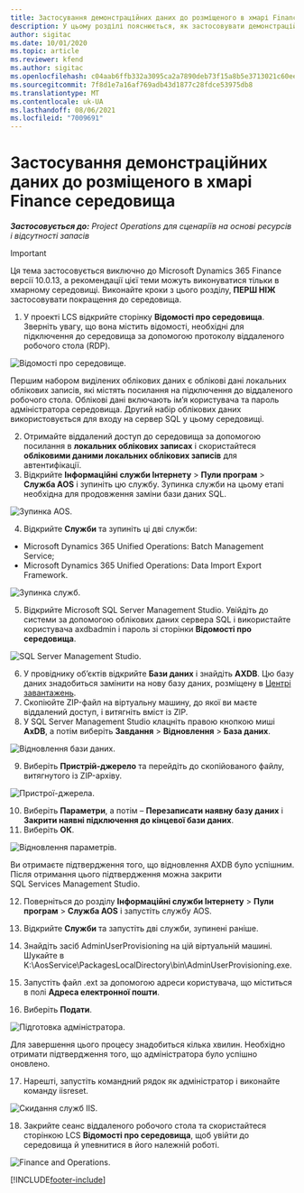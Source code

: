 ```yaml
---
title: Застосування демонстраційних даних до розміщеного в хмарі Finance середовища
description: У цьому розділі пояснюється, як застосовувати демонстраційні дані з Project Operations до хмарного середовища Dynamics 365 Finance.
author: sigitac
ms.date: 10/01/2020
ms.topic: article
ms.reviewer: kfend
ms.author: sigitac
ms.openlocfilehash: c04aab6ffb332a3095ca2a7890deb73f15a8b5e3713021c60eec02eb13dbd0cb
ms.sourcegitcommit: 7f8d1e7a16af769adb43d1877c28fdce53975db8
ms.translationtype: MT
ms.contentlocale: uk-UA
ms.lasthandoff: 08/06/2021
ms.locfileid: "7009691"
---
```

# <a name="apply-demo-data-to-a-finance-cloud-hosted-environment"></a>Застосування демонстраційних даних до розміщеного в хмарі Finance середовища

_**Застосовується до:** Project Operations для сценаріїв на основі ресурсів і відсутності запасів_

> [!IMPORTANT]
> Ця тема застосовується виключно до Microsoft Dynamics 365 Finance версії 10.0.13, а рекомендації цієї теми можуть виконуватися тільки в хмарному середовищі. Виконайте кроки з цього розділу, **ПЕРШ НІЖ** застосовувати покращення до середовища.

1. У проекті LCS відкрийте сторінку **Відомості про середовища**. Зверніть увагу, що вона містить відомості, необхідні для підключення до середовища за допомогою протоколу віддаленого робочого стола (RDP).

![Відомості про середовище.](./media/1EnvironmentDetails.png)

Першим набором виділених облікових даних є облікові дані локальних облікових записів, які містять посилання на підключення до віддаленого робочого стола. Облікові дані включають ім’я користувача та пароль адміністратора середовища. Другий набір облікових даних використовується для входу на сервер SQL у цьому середовищі.

2. Отримайте віддалений доступ до середовища за допомогою посилання в **локальних облікових записах** і скористайтеся **обліковими даними локальних облікових записів** для автентифікації.
3. Відкрийте **Інформаційні служби Інтернету** > **Пули програм** > **Служба AOS** і зупиніть цю службу. Зупинка служби на цьому етапі необхідна для продовження заміни бази даних SQL.

![Зупинка AOS.](./media/2StopAOS.png)

4. Відкрийте **Служби** та зупиніть ці дві служби:

- Microsoft Dynamics 365 Unified Operations: Batch Management Service;
- Microsoft Dynamics 365 Unified Operations: Data Import Export Framework.

![Зупинка служб.](./media/3StopServices.png)

5. Відкрийте Microsoft SQL Server Management Studio. Увійдіть до системи за допомогою облікових даних сервера SQL і використайте користувача axdbadmin і пароль зі сторінки **Відомості про середовища**.

![SQL Server Management Studio.](./media/4SSMS.png)

6. У провіднику об’єктів відкрийте **Бази даних** і знайдіть **AXDB**. Цю базу даних знадобиться замінити на нову базу даних, розміщену в [Центрі завантажень](https://download.microsoft.com/download/1/a/3/1a314bd2-b082-4a87-abdc-1ba26c92b63d/ProjOpsDemoDataFOGARelease.zip). 
7. Скопіюйте ZIP-файл на віртуальну машину, до якої ви маєте віддалений доступ, і витягніть вміст із ZIP.
8. У SQL Server Management Studio клацніть правою кнопкою миші **AxDB**, а потім виберіть **Завдання** > **Відновлення** > **База даних**.

![Відновлення бази даних.](./media/5RestoreDatabase.png)

9. Виберіть **Пристрій-джерело** та перейдіть до скопійованого файлу, витягнутого із ZIP-архіву.

![Пристрої-джерела.](./media/6SourceDevice.png)

10. Виберіть **Параметри**, а потім – **Перезаписати наявну базу даних** і **Закрити наявні підключення до кінцевої бази даних**. 
11. Виберіть **ОК**.

![Відновлення параметрів.](./media/7RestoreSetting.png)

Ви отримаєте підтвердження того, що відновлення AXDB було успішним. Після отримання цього підтвердження можна закрити SQL Services Management Studio.

12. Поверніться до розділу **Інформаційні служби Інтернету** > **Пули програм** > **Служба AOS** і запустіть службу AOS.
13. Відкрийте **Служби** та запустіть дві служби, зупинені раніше.

14. Знайдіть засіб AdminUserProvisioning на цій віртуальній машині. Шукайте в K:\AosService\PackagesLocalDirectory\bin\AdminUserProvisioning.exe.
15. Запустіть файл .ext за допомогою адреси користувача, що міститься в полі **Адреса електронної пошти**. 
16. Виберіть **Подати**.

![Підготовка адміністратора.](./media/8AdminUserProvisioning.png)

Для завершення цього процесу знадобиться кілька хвилин. Необхідно отримати підтвердження того, що адміністратора було успішно оновлено.

17. Нарешті, запустіть командний рядок як адміністратор і виконайте команду iisreset.

![Скидання служб IIS.](./media/9IISReset.png)

18. Закрийте сеанс віддаленого робочого стола та скористайтеся сторінкою LCS **Відомості про середовища**, щоб увійти до середовища й упевнитися в його належній роботі.

![Finance and Operations.](./media/10FinanceAndOperations.png)


[!INCLUDE[footer-include](../includes/footer-banner.md)]